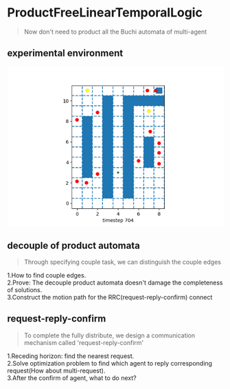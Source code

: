 # ProductFreeLinearTemporalLogic
>Now don't need to product all the Buchi automata of multi-agent

## experimental environment
![avatar](https://github.com/bittdy/ProductFreeLinearTemporalLogic/blob/master/environment.png)
## decouple of product automata
>Through specifying couple task, we can distinguish the couple edges

1.How to find couple edges.  
2.Prove: The decouple product automata doesn't damage the completeness of solutions.  
3.Construct the motion path for the RRC(request-reply-confirm) connect 
## request-reply-confirm
>To complete the fully distribute, we design a communication mechanism called 'request-reply-confirm'

1.Receding horizon: find the nearest request.  
2.Solve optimization problem to find which agent to reply corresponding request(How about multi-request).  
3.After the confirm of agent, what to do next?
